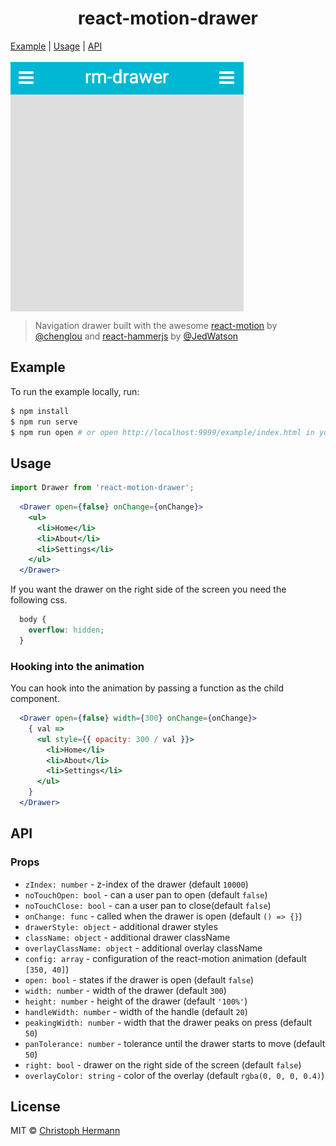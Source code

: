 <h1 align="center">react-motion-drawer</h1>

<p align="center">

  <a href="#example">Example</a> |
  <a href="#usage">Usage</a> |
  <a href="#api">API</a>
  <br><br>
  <img  align="center" src="./media/drawer.gif">
</p>

> Navigation drawer built with the awesome [react-motion][rm] by [@chenglou][c] and [react-hammerjs][rh] by [@JedWatson][j]

## Example

To run the example locally, run:
```bash
$ npm install
$ npm run serve
$ npm run open # or open http://localhost:9999/example/index.html in your browser
```

## Usage

```js
import Drawer from 'react-motion-drawer';
```

```jsx
  <Drawer open={false} onChange={onChange}>
    <ul>
      <li>Home</li>
      <li>About</li>
      <li>Settings</li>
    </ul>
  </Drawer>
```

If you want the drawer on the right side of the screen you need the following css.

```css
  body {
    overflow: hidden;
  }
```

### Hooking into the animation

You can hook into the animation by passing a function as the child component.

```jsx
  <Drawer open={false} width={300} onChange={onChange}>
    { val =>
      <ul style={{ opacity: 300 / val }}>
        <li>Home</li>
        <li>About</li>
        <li>Settings</li>
      </ul>
    }
  </Drawer>
```

## API

### Props

* `zIndex: number`           - z-index of the drawer (default `10000`)
* `noTouchOpen: bool`        - can a user pan to open (default `false`)
* `noTouchClose: bool`       - can a user pan to close(default `false`)
* `onChange: func`           - called when the drawer is open (default `() => {}`)
* `drawerStyle: object`      - additional drawer styles
* `className: object`        - additional drawer className
* `overlayClassName: object` - additional overlay className
* `config: array`            - configuration of the react-motion animation (default `[350, 40]`)
* `open: bool`               - states if the drawer is open (default `false`)
* `width: number`            - width of the drawer (default `300`)
* `height: number`           - height of the drawer (default `'100%'`)
* `handleWidth: number`      - width of the handle (default `20`)
* `peakingWidth: number`     - width that the drawer peaks on press (default `50`)
* `panTolerance: number`     - tolerance until the drawer starts to move (default `50`)
* `right: bool`              - drawer on the right side of the screen (default `false`)
* `overlayColor: string`     - color of the overlay (default `rgba(0, 0, 0, 0.4)`)



## License

MIT © [Christoph Hermann](http://stoeffel.github.io)

[rm]: https://github.com/chenglou/react-motion
[rh]: https://github.com/JedWatson/react-hammerjs
[c]: https://github.com/chenglou
[j]: https://github.com/JedWatson
